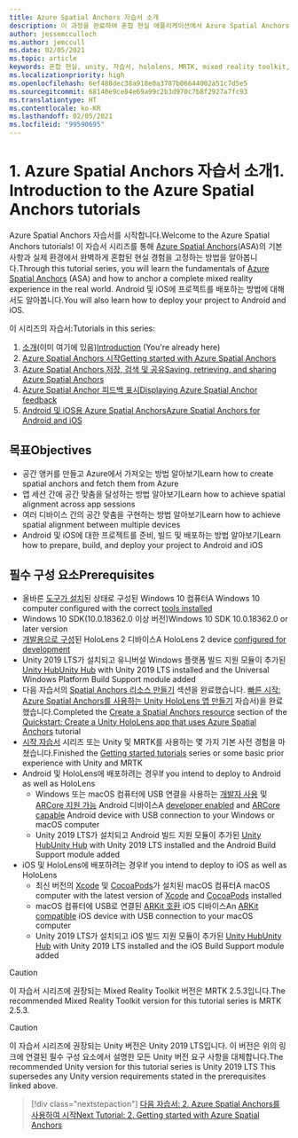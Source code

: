 ```yaml
---
title: Azure Spatial Anchors 자습서 소개
description: 이 과정을 완료하여 혼합 현실 애플리케이션에서 Azure Spatial Anchors를 구현하는 방법을 알아봅니다.
author: jessemcculloch
ms.author: jemccull
ms.date: 02/05/2021
ms.topic: article
keywords: 혼합 현실, unity, 자습서, hololens, MRTK, mixed reality toolkit, UWP, Azure spatial anchors, ios, android, Windows 10, ARCore, macOS, Android 빌드 지원, ARKit
ms.localizationpriority: high
ms.openlocfilehash: 6ef488dec38a918e0a3707b06644002a51c7d5e5
ms.sourcegitcommit: 68140e9ce84e69a99c2b3d970c7b8f2927a7fc93
ms.translationtype: HT
ms.contentlocale: ko-KR
ms.lasthandoff: 02/05/2021
ms.locfileid: "99590695"
---
```

# <a name="1-introduction-to-the-azure-spatial-anchors-tutorials"></a><span data-ttu-id="c84e8-104">1. Azure Spatial Anchors 자습서 소개</span><span class="sxs-lookup"><span data-stu-id="c84e8-104">1. Introduction to the Azure Spatial Anchors tutorials</span></span>

<span data-ttu-id="c84e8-105">Azure Spatial Anchors 자습서를 시작합니다.</span><span class="sxs-lookup"><span data-stu-id="c84e8-105">Welcome to the Azure Spatial Anchors tutorials!</span></span> <span data-ttu-id="c84e8-106">이 자습서 시리즈를 통해 <a href="https://azure.microsoft.com/services/spatial-anchors" target="_blank">Azure Spatial Anchors</a>(ASA)의 기본 사항과 실제 환경에서 완벽하게 혼합된 현실 경험을 고정하는 방법을 알아봅니다.</span><span class="sxs-lookup"><span data-stu-id="c84e8-106">Through this tutorial series, you will learn the fundamentals of <a href="https://azure.microsoft.com/services/spatial-anchors" target="_blank">Azure Spatial Anchors</a> (ASA) and how to anchor a complete mixed reality experience in the real world.</span></span> <span data-ttu-id="c84e8-107">Android 및 iOS에 프로젝트를 배포하는 방법에 대해서도 알아봅니다.</span><span class="sxs-lookup"><span data-stu-id="c84e8-107">You will also learn how to deploy your project to Android and iOS.</span></span>

<span data-ttu-id="c84e8-108">이 시리즈의 자습서:</span><span class="sxs-lookup"><span data-stu-id="c84e8-108">Tutorials in this series:</span></span>

1. <span data-ttu-id="c84e8-109">[소개](mr-learning-asa-01.md)(이미 여기에 있음)</span><span class="sxs-lookup"><span data-stu-id="c84e8-109">[Introduction](mr-learning-asa-01.md) (You're already here)</span></span>
2. [<span data-ttu-id="c84e8-110">Azure Spatial Anchors 시작</span><span class="sxs-lookup"><span data-stu-id="c84e8-110">Getting started with Azure Spatial Anchors</span></span>](mr-learning-asa-02.md)
3. [<span data-ttu-id="c84e8-111">Azure Spatial Anchors 저장, 검색 및 공유</span><span class="sxs-lookup"><span data-stu-id="c84e8-111">Saving, retrieving, and sharing Azure Spatial Anchors</span></span>](mr-learning-asa-03.md)
4. [<span data-ttu-id="c84e8-112">Azure Spatial Anchor 피드백 표시</span><span class="sxs-lookup"><span data-stu-id="c84e8-112">Displaying Azure Spatial Anchor feedback</span></span>](mr-learning-asa-04.md)
5. [<span data-ttu-id="c84e8-113">Android 및 iOS용 Azure Spatial Anchors</span><span class="sxs-lookup"><span data-stu-id="c84e8-113">Azure Spatial Anchors for Android and iOS</span></span>](mr-learning-asa-05.md)

## <a name="objectives"></a><span data-ttu-id="c84e8-114">목표</span><span class="sxs-lookup"><span data-stu-id="c84e8-114">Objectives</span></span>

* <span data-ttu-id="c84e8-115">공간 앵커를 만들고 Azure에서 가져오는 방법 알아보기</span><span class="sxs-lookup"><span data-stu-id="c84e8-115">Learn how to create spatial anchors and fetch them from Azure</span></span>
* <span data-ttu-id="c84e8-116">앱 세션 간에 공간 맞춤을 달성하는 방법 알아보기</span><span class="sxs-lookup"><span data-stu-id="c84e8-116">Learn how to achieve spatial alignment across app sessions</span></span>
* <span data-ttu-id="c84e8-117">여러 디바이스 간의 공간 맞춤을 구현하는 방법 알아보기</span><span class="sxs-lookup"><span data-stu-id="c84e8-117">Learn how to achieve spatial alignment between multiple devices</span></span>
* <span data-ttu-id="c84e8-118">Android 및 iOS에 대한 프로젝트를 준비, 빌드 및 배포하는 방법 알아보기</span><span class="sxs-lookup"><span data-stu-id="c84e8-118">Learn how to prepare, build, and deploy your project to Android and iOS</span></span>

## <a name="prerequisites"></a><span data-ttu-id="c84e8-119">필수 구성 요소</span><span class="sxs-lookup"><span data-stu-id="c84e8-119">Prerequisites</span></span>

* <span data-ttu-id="c84e8-120">올바른 [도구가 설치](../../install-the-tools.md)된 상태로 구성된 Windows 10 컴퓨터</span><span class="sxs-lookup"><span data-stu-id="c84e8-120">A Windows 10 computer configured with the correct [tools installed](../../install-the-tools.md)</span></span>
* <span data-ttu-id="c84e8-121">Windows 10 SDK(10.0.18362.0 이상 버전)</span><span class="sxs-lookup"><span data-stu-id="c84e8-121">Windows 10 SDK 10.0.18362.0 or later version</span></span>
* <span data-ttu-id="c84e8-122">[개발용으로 구성](../../platform-capabilities-and-apis/using-visual-studio.md#enabling-developer-mode)된 HoloLens 2 디바이스</span><span class="sxs-lookup"><span data-stu-id="c84e8-122">A HoloLens 2 device [configured for development](../../platform-capabilities-and-apis/using-visual-studio.md#enabling-developer-mode)</span></span>
* <span data-ttu-id="c84e8-123">Unity 2019 LTS가 설치되고 유니버설 Windows 플랫폼 빌드 지원 모듈이 추가된 <a href="https://docs.unity3d.com/Manual/GettingStartedInstallingHub.html" target="_blank">Unity Hub</a></span><span class="sxs-lookup"><span data-stu-id="c84e8-123"><a href="https://docs.unity3d.com/Manual/GettingStartedInstallingHub.html" target="_blank">Unity Hub</a> with Unity 2019 LTS installed and the Universal Windows Platform Build Support module added</span></span>
* <span data-ttu-id="c84e8-124">다음 자습서의 [Spatial Anchors 리소스 만들기](https://docs.microsoft.com/azure/spatial-anchors/quickstarts/get-started-unity-hololens#create-a-spatial-anchors-resource) 섹션을 완료했습니다. [빠른 시작: Azure Spatial Anchors를 사용하는 Unity HoloLens 앱 만들기](https://docs.microsoft.com/azure/spatial-anchors/quickstarts/get-started-unity-hololens) 자습서)을 완료했습니다.</span><span class="sxs-lookup"><span data-stu-id="c84e8-124">Completed the [Create a Spatial Anchors resource](https://docs.microsoft.com/azure/spatial-anchors/quickstarts/get-started-unity-hololens#create-a-spatial-anchors-resource) section of the [Quickstart: Create a Unity HoloLens app that uses Azure Spatial Anchors](https://docs.microsoft.com/azure/spatial-anchors/quickstarts/get-started-unity-hololens) tutorial</span></span>
* <span data-ttu-id="c84e8-125">[시작 자습서](mr-learning-base-01.md) 시리즈 또는 Unity 및 MRTK를 사용하는 몇 가지 기본 사전 경험을 마쳤습니다.</span><span class="sxs-lookup"><span data-stu-id="c84e8-125">Finished the [Getting started tutorials](mr-learning-base-01.md) series or some basic prior experience with Unity and MRTK</span></span>
* <span data-ttu-id="c84e8-126">Android 및 HoloLens에 배포하려는 경우</span><span class="sxs-lookup"><span data-stu-id="c84e8-126">If you intend to deploy to Android as well as HoloLens</span></span>
  * <span data-ttu-id="c84e8-127">Windows 또는 macOS 컴퓨터에 USB 연결을 사용하는 <a href="https://developer.android.com/studio/debug/dev-options" target="_blank">개발자 사용</a> 및 <a href="https://developers.google.com/ar/discover/supported-devices" target="_blank">ARCore 지원 가능</a> Android 디바이스</span><span class="sxs-lookup"><span data-stu-id="c84e8-127">A <a href="https://developer.android.com/studio/debug/dev-options" target="_blank">developer enabled</a> and <a href="https://developers.google.com/ar/discover/supported-devices" target="_blank">ARCore capable</a> Android device with USB connection to your Windows or macOS computer</span></span>
  * <span data-ttu-id="c84e8-128">Unity 2019 LTS가 설치되고 Android 빌드 지원 모듈이 추가된 <a href="https://docs.unity3d.com/Manual/GettingStartedInstallingHub.html" target="_blank">Unity Hub</a></span><span class="sxs-lookup"><span data-stu-id="c84e8-128"><a href="https://docs.unity3d.com/Manual/GettingStartedInstallingHub.html" target="_blank">Unity Hub</a> with Unity 2019 LTS installed and the Android Build Support module added</span></span>
* <span data-ttu-id="c84e8-129">iOS 및 HoloLens에 배포하려는 경우</span><span class="sxs-lookup"><span data-stu-id="c84e8-129">If you intend to deploy to iOS as well as HoloLens</span></span>
  * <span data-ttu-id="c84e8-130">최신 버전의 <a href="https://geo.itunes.apple.com/us/app/xcode/id497799835?mt=12" target="_blank">Xcode</a> 및 <a href="https://cocoapods.org" target="_blank">CocoaPods</a>가 설치된 macOS 컴퓨터</span><span class="sxs-lookup"><span data-stu-id="c84e8-130">A macOS computer with the latest version of <a href="https://geo.itunes.apple.com/us/app/xcode/id497799835?mt=12" target="_blank">Xcode</a> and <a href="https://cocoapods.org" target="_blank">CocoaPods</a> installed</span></span>
  * <span data-ttu-id="c84e8-131">macOS 컴퓨터에 USB로 연결된 <a href="https://developer.apple.com/documentation/arkit/verifying_device_support_and_user_permission" target="_blank">ARKit 호환</a> iOS 디바이스</span><span class="sxs-lookup"><span data-stu-id="c84e8-131">An <a href="https://developer.apple.com/documentation/arkit/verifying_device_support_and_user_permission" target="_blank">ARKit compatible</a> iOS device with USB connection to your macOS computer</span></span>
  * <span data-ttu-id="c84e8-132">Unity 2019 LTS가 설치되고 iOS 빌드 지원 모듈이 추가된 <a href="https://docs.unity3d.com/Manual/GettingStartedInstallingHub.html" target="_blank">Unity Hub</a></span><span class="sxs-lookup"><span data-stu-id="c84e8-132"><a href="https://docs.unity3d.com/Manual/GettingStartedInstallingHub.html" target="_blank">Unity Hub</a> with Unity 2019 LTS installed and the iOS Build Support module added</span></span>

> [!CAUTION]
> <span data-ttu-id="c84e8-133">이 자습서 시리즈에 권장되는 Mixed Reality Toolkit 버전은 MRTK 2.5.3입니다.</span><span class="sxs-lookup"><span data-stu-id="c84e8-133">The recommended Mixed Reality Toolkit version for this tutorial series is MRTK 2.5.3.</span></span>

> [!CAUTION]
> <span data-ttu-id="c84e8-134">이 자습서 시리즈에 권장되는 Unity 버전은 Unity 2019 LTS입니다. 이 버전은 위의 링크에 연결된 필수 구성 요소에서 설명한 모든 Unity 버전 요구 사항을 대체합니다.</span><span class="sxs-lookup"><span data-stu-id="c84e8-134">The recommended Unity version for this tutorial series is Unity 2019 LTS This supersedes any Unity version requirements stated in the prerequisites linked above.</span></span>

> [!div class="nextstepaction"]
> [<span data-ttu-id="c84e8-135">다음 자습서: 2. Azure Spatial Anchors를 사용하여 시작</span><span class="sxs-lookup"><span data-stu-id="c84e8-135">Next Tutorial: 2. Getting started with Azure Spatial Anchors</span></span>](mr-learning-asa-02.md)
